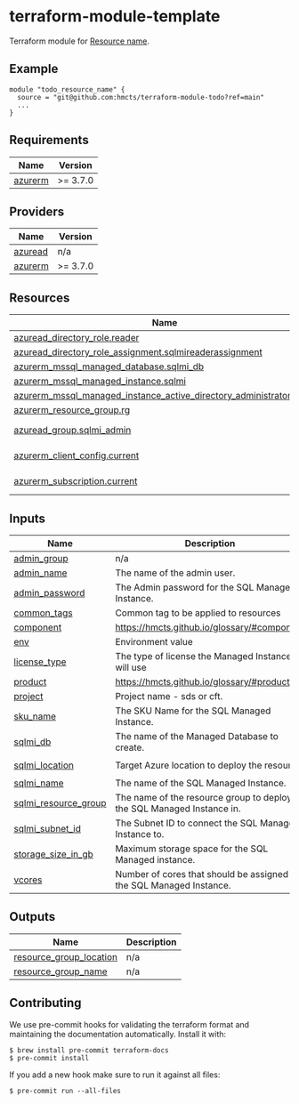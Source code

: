 # terraform-module-template

<!-- TODO fill in resource name in link to product documentation -->
Terraform module for [Resource name](https://example.com).

## Example

<!-- todo update module name -->
```hcl
module "todo_resource_name" {
  source = "git@github.com:hmcts/terraform-module-todo?ref=main"
  ...
}

```

<!-- BEGIN_TF_DOCS -->
## Requirements

| Name | Version |
|------|---------|
| <a name="requirement_azurerm"></a> [azurerm](#requirement\_azurerm) | >= 3.7.0 |

## Providers

| Name | Version |
|------|---------|
| <a name="provider_azuread"></a> [azuread](#provider\_azuread) | n/a |
| <a name="provider_azurerm"></a> [azurerm](#provider\_azurerm) | >= 3.7.0 |

## Resources

| Name | Type |
|------|------|
| [azuread_directory_role.reader](https://registry.terraform.io/providers/hashicorp/azuread/latest/docs/resources/directory_role) | resource |
| [azuread_directory_role_assignment.sqlmireaderassignment](https://registry.terraform.io/providers/hashicorp/azuread/latest/docs/resources/directory_role_assignment) | resource |
| [azurerm_mssql_managed_database.sqlmi_db](https://registry.terraform.io/providers/hashicorp/azurerm/latest/docs/resources/mssql_managed_database) | resource |
| [azurerm_mssql_managed_instance.sqlmi](https://registry.terraform.io/providers/hashicorp/azurerm/latest/docs/resources/mssql_managed_instance) | resource |
| [azurerm_mssql_managed_instance_active_directory_administrator.sqlmi](https://registry.terraform.io/providers/hashicorp/azurerm/latest/docs/resources/mssql_managed_instance_active_directory_administrator) | resource |
| [azurerm_resource_group.rg](https://registry.terraform.io/providers/hashicorp/azurerm/latest/docs/resources/resource_group) | resource |
| [azuread_group.sqlmi_admin](https://registry.terraform.io/providers/hashicorp/azuread/latest/docs/data-sources/group) | data source |
| [azurerm_client_config.current](https://registry.terraform.io/providers/hashicorp/azurerm/latest/docs/data-sources/client_config) | data source |
| [azurerm_subscription.current](https://registry.terraform.io/providers/hashicorp/azurerm/latest/docs/data-sources/subscription) | data source |

## Inputs

| Name | Description | Type | Default | Required |
|------|-------------|------|---------|:--------:|
| <a name="input_admin_group"></a> [admin\_group](#input\_admin\_group) | n/a | `string` | n/a | yes |
| <a name="input_admin_name"></a> [admin\_name](#input\_admin\_name) | The name of the admin user. | `string` | `"VMAdmin"` | no |
| <a name="input_admin_password"></a> [admin\_password](#input\_admin\_password) | The Admin password for the SQL Managed Instance. | `string` | n/a | yes |
| <a name="input_common_tags"></a> [common\_tags](#input\_common\_tags) | Common tag to be applied to resources | `map(string)` | n/a | yes |
| <a name="input_component"></a> [component](#input\_component) | https://hmcts.github.io/glossary/#component | `string` | n/a | yes |
| <a name="input_env"></a> [env](#input\_env) | Environment value | `string` | n/a | yes |
| <a name="input_license_type"></a> [license\_type](#input\_license\_type) | The type of license the Managed Instance will use | `string` | n/a | yes |
| <a name="input_product"></a> [product](#input\_product) | https://hmcts.github.io/glossary/#product | `string` | n/a | yes |
| <a name="input_project"></a> [project](#input\_project) | Project name - sds or cft. | `any` | n/a | yes |
| <a name="input_sku_name"></a> [sku\_name](#input\_sku\_name) | The SKU Name for the SQL Managed Instance. | `string` | n/a | yes |
| <a name="input_sqlmi_db"></a> [sqlmi\_db](#input\_sqlmi\_db) | The name of the Managed Database to create. | `string` | n/a | yes |
| <a name="input_sqlmi_location"></a> [sqlmi\_location](#input\_sqlmi\_location) | Target Azure location to deploy the resource | `string` | `"UK South"` | no |
| <a name="input_sqlmi_name"></a> [sqlmi\_name](#input\_sqlmi\_name) | The name of the SQL Managed Instance. | `string` | n/a | yes |
| <a name="input_sqlmi_resource_group"></a> [sqlmi\_resource\_group](#input\_sqlmi\_resource\_group) | The name of the resource group to deploy the SQL Managed Instance in. | `string` | n/a | yes |
| <a name="input_sqlmi_subnet_id"></a> [sqlmi\_subnet\_id](#input\_sqlmi\_subnet\_id) | The Subnet ID to connect the SQL Managed Instance to. | `string` | n/a | yes |
| <a name="input_storage_size_in_gb"></a> [storage\_size\_in\_gb](#input\_storage\_size\_in\_gb) | Maximum storage space for the SQL Managed instance. | `number` | n/a | yes |
| <a name="input_vcores"></a> [vcores](#input\_vcores) | Number of cores that should be assigned to the SQL Managed Instance. | `number` | n/a | yes |

## Outputs

| Name | Description |
|------|-------------|
| <a name="output_resource_group_location"></a> [resource\_group\_location](#output\_resource\_group\_location) | n/a |
| <a name="output_resource_group_name"></a> [resource\_group\_name](#output\_resource\_group\_name) | n/a |
<!-- END_TF_DOCS -->

## Contributing

We use pre-commit hooks for validating the terraform format and maintaining the documentation automatically.
Install it with:

```shell
$ brew install pre-commit terraform-docs
$ pre-commit install
```

If you add a new hook make sure to run it against all files:
```shell
$ pre-commit run --all-files
```
